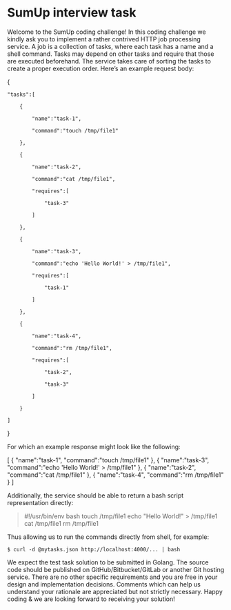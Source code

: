 # SumUp interview task

Welcome to the SumUp coding challenge!
In this coding challenge we kindly ask you to implement a rather contrived HTTP job processing
service.
A job is a collection of tasks, where each task has a name and a shell command. Tasks may
depend on other tasks and require that those are executed beforehand. The service takes care
of sorting the tasks to create a proper execution order.
Here’s an example request body:

{

    "tasks":[

        {

            "name":"task-1",

            "command":"touch /tmp/file1"

        },

        {

            "name":"task-2",

            "command":"cat /tmp/file1",

            "requires":[

                "task-3"

            ]

        },

        {

            "name":"task-3",

            "command":"echo 'Hello World!' > /tmp/file1",

            "requires":[

                "task-1"

            ]

        },

        {

            "name":"task-4",

            "command":"rm /tmp/file1",

            "requires":[

                "task-2",

                "task-3"

            ]

        }

    ]

}


For which an example response might look like the following:

[
    {
        "name":"task-1",
        "command":"touch /tmp/file1"
    },
    {
        "name":"task-3",
        "command":"echo 'Hello World!' > /tmp/file1"
    },
    {
        "name":"task-2",
        "command":"cat /tmp/file1"
    },
    {
        "name":"task-4",
        "command":"rm /tmp/file1"
    }
]

Additionally, the service should be able to return a bash script representation directly:

>#!/usr/bin/env bash
>touch /tmp/file1
>echo "Hello World!" > /tmp/file1
>cat /tmp/file1
>rm /tmp/file1

Thus allowing us to run the commands directly from shell, for example:

`$ curl -d @mytasks.json http://localhost:4000/... | bash`

We expect the test task solution to be submitted in Golang. The source code should be
published on GitHub/Bitbucket/GitLab or another Git hosting service. There are no other specific
requirements and you are free in your design and implementation decisions. Comments which
can help us understand your rationale are appreciated but not strictly necessary.
Happy coding & we are looking forward to receiving your solution!